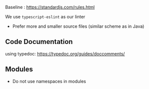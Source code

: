 Baseline : https://standardjs.com/rules.html

We use `typescript-eslint` as our linter

- Prefer more and smaller source files (similar scheme as in Java)

## Code Documentation

using typedoc: https://typedoc.org/guides/doccomments/

## Modules

-  Do not use namespaces in modules 

